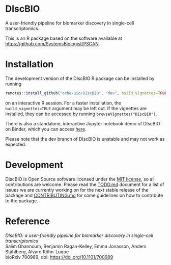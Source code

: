 # DIscBIO

A user-friendly pipeline for biomarker discovery in single-cell transcriptomics.

This is an R package based on the software available at https://github.com/SystemsBiologist/PSCAN.

# Installation

The development version of the DIscBIO R package can be installed by running

```r
remotes::install_github("ocbe-uio/DIscBIO", "dev", build_vignettes=TRUE)
```

on an interactive R session. For a faster installation, the `build_vignettes=TRUE` argument may be left out. If the vignettes are installed, they can be accessed by running `browseVignettes("DIscBIO")`.

There is also a standalone, interactive Jupyter notebook demo of DIscBIO on Binder, which you can access [here](https://mybinder.org/v2/gh/SystemsBiologist/PSCAN/discbio-pub?filepath=DIscBIO.ipynb).

Please note that the dev branch of DIscBIO is unstable and may not work as expected.

# Development

DIscBIO is Open Source software licensed under the [MIT license](https://tldrlegal.com/license/mit-license), so all contributions are welcome. Please read the [TODO.md](TODO.md) document for a list of issues we are currently working on for the next stable release of the package and [CONTRIBUTING.md](CONTRIBUTING.md) for some guidelines on how to contribute to the package.

# Reference

*DIscBIO: a user-friendly pipeline for biomarker discovery in single-cell transcriptomics*<br>
Salim Ghannoum, Benjamin Ragan-Kelley, Emma Jonasson, Anders Ståhlberg, Alvaro Köhn-Luque<br>
bioRxiv 700989; doi: https://doi.org/10.1101/700989
